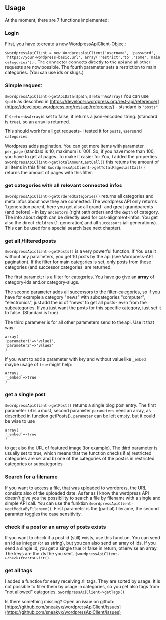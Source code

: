 ## Usage
At the moment, there are 7 functions implemented:

### Login
First, you have to create a new WordpressApiClient-Object:

`$wordpressApiClient = new WordpressApiClient('username', 'password', 'https://your-wordpress-basic.url', array('restrict','to','some','main categories'));`
The connector connects directly to the api and all other requests are now possible. The fourth parameter sets a restriction to main categories. (You can use ids or slugs.) 

### Simple request
`$wordpressApiClient->getApiData($path,$returnAsArray)`
You can use `$path` as described in [https://developer.wordpress.org/rest-api/reference/](https://developer.wordpress.org/rest-api/reference/) - standard is `"posts"`

If `$returnAsArray` is set to false, it returns a json-encoded string. (standard is `true`), so an array is returned.

This should work for all get requests- I tested it for `posts`, `users`and `categories`.

Wordpress adds pagination. You can get more items with parameter `per_page` (standard is 10, maximum is 100). 
So, if you have more than 100, you have to get all pages. To make it easier for You, I added the properties
`$wordpressApiClient->getTotalAmountLastCall()` this returns the amount of all items in this filter.
`$wordpressApiClient->getTotalPagesLastCall()` returns the amount of pages with this filter. 

### get categories with all relevant connected infos

`$wordpressApiClient->getOrderedCategories()` returns all categories and meta infos about how they are connected. 
The wordpress API only returns 1.generation parent, here you get also all grand- and great-grandparents (and before) - in key `ancestors` (right path order) and the `depth` of category.
The info about depth can be directly used for css-alignment-infos.
You get also the direct `children` (1. generation) and all `successors` (all generations). This can be used for a special search (see next chapter).

### get all /filtered posts
`$wordpressApiclient->getPosts()` is a very powerful function.
If You use it without any parameters, you get 10  posts by the api (see Wordpress-API pagination). If the filter for main categories is set, only posts from these categories (and successor categories) are returned.

The first parameter is a filter for categories. You have go give an **array** of category-ids and/or category-slugs. 

The second parameter adds all successors to the filter-categories, so if you have for example a category "news" with subcategories "computer", 
"electronics", just add the id of "news" to get all posts- even from the subcategories.
If you just want the posts for this specific category, just set it to false.
(Standard is true)   

The third parameter is for all other parameters send to the api. Use it that way:
```
array(
'parameter1'=>'value1',
'parameter2'=>'value2'
)
```
If you want to add a parameter with key and without value like `_embed` maybe usage of `true` might help:
```
array(
'_embed`=>true
)
``` 

### get a single post
`$wordpressApiClient->getPost()` returns a single blog post entry.
The first parameter `id` is a must, second parameter `parameters` need an array, as described in function getPosts().
`parameter` can be left empty, but it could be wise to use 
```
array(
'_embed`=>true
)
``` 
to get also the URL of featured image (for example). 
The third parameter is usually set to true, which means that the function checks if 
a) restricted categories are set and 
b) one of the categories of the post is in restricted categories or subcategories


### Search for a filename
If you want to access a file, that was uploaded to wordpress, the URL consists also of the uploaded date.
As far as I know the wordpress API doesn't give you the possibility to search a file by filename with a single and simple API call.
You can use the funktion `$wordpressApiClient->getMediaByFilename()`.
First parameter is the (partial) filename, the second paramter toggles the case sensitivity.

### check if a post or an array of posts exists
If you want to check if a post id (still) exists, use this function.
You can send an id as integer (or as string), but you can also send an array of ids.
If you send a single id, you get a single true or false in return, otherwise an array. The keys are the ids the you sent. 
`$wordpressApiClient->checkIfPostsExist()`

### get all tags
I added a function for easy receiving all tags. They are sorted by usage. It is not possible to filter them by usage in categories,
so you get also tags from "not allowed" categories.
`$wordpressApiClient->getTags()`

Is there something missing? Open an issue on github: [https://github.com/sneakyx/wordpressApiClient/issues](https://github.com/sneakyx/wordpressApiClient/issues)
